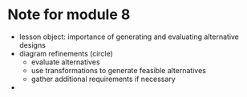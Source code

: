 # Note for module 8
- lesson object: importance of generating and evaluating alternative designs
- diagram refinements (circle)
	- evaluate alternatives
	- use transformations to generate feasible alternatives
	- gather additional requirements if necessary
- 